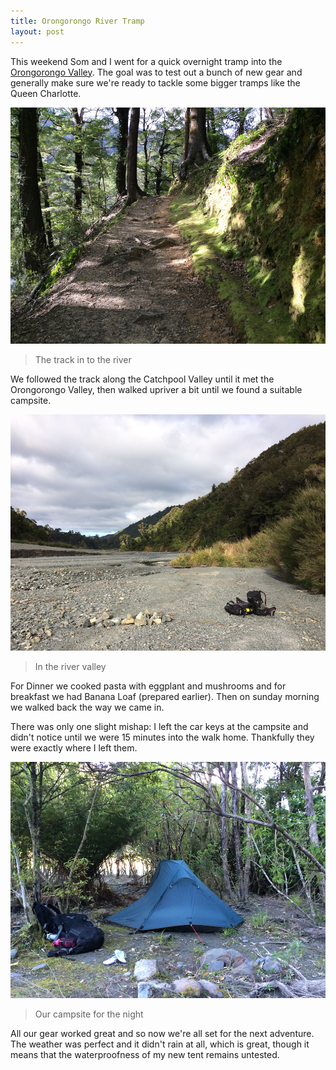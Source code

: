 ```yaml
---
title: Orongorongo River Tramp
layout: post
---
```


This weekend Som and I went for a quick overnight tramp into the [Orongorongo Valley](http://www.doc.govt.nz/parks-and-recreation/places-to-visit/wellington-kapiti/wellington/catchpool-and-orongorongo-valleys/). The goal was to test out a bunch of new gear and generally make sure we're ready to tackle some bigger tramps like the Queen Charlotte.

![The track in to the river](/images/orongorongos-track.jpg)

> The track in to the river

We followed the track along the Catchpool Valley until it met the Orongorongo Valley, then walked upriver a bit until we found a suitable campsite.

![In the river valley](/images/orongorongos-river.jpg)

> In the river valley

For Dinner we cooked pasta with  eggplant and mushrooms and for breakfast we had Banana Loaf (prepared earlier). Then on sunday morning we walked back the way we came in.

There was only one slight mishap: I left the car keys at the campsite and didn't notice until we were 15 minutes into the walk home. Thankfully they were exactly where I left them.

![Our campsite for the night](/images/orongorongos-camp.jpg)

> Our campsite for the night

All our gear worked great and so now we're all set for the next adventure. The weather was perfect and it didn't rain at all, which is great, though it means that the waterproofness of my new tent remains untested.